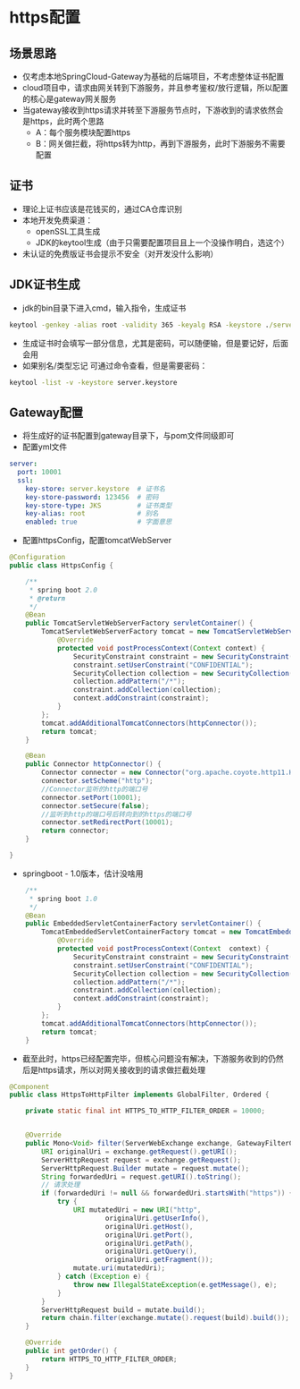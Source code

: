 # https配置

## 场景思路

+ 仅考虑本地SpringCloud-Gateway为基础的后端项目，不考虑整体证书配置
+ cloud项目中，请求由网关转到下游服务，并且参考鉴权/放行逻辑，所以配置的核心是gateway网关服务
+ 当gateway接收到https请求并转至下游服务节点时，下游收到的请求依然会是https，此时两个思路
  + A：每个服务模块配置https
  + B：网关做拦截，将https转为http，再到下游服务，此时下游服务不需要配置

## 证书

+ 理论上证书应该是花钱买的，通过CA仓库识别
+ 本地开发免费渠道：
  + openSSL工具生成
  + JDK的keytool生成（由于只需要配置项目且上一个没操作明白，选这个）
+ 未认证的免费版证书会提示不安全（对开发没什么影响）

## JDK证书生成

+ jdk的bin目录下进入cmd，输入指令，生成证书

```cmd
keytool -genkey -alias root -validity 365 -keyalg RSA -keystore ./server.keystore
```

+ 生成证书时会填写一部分信息，尤其是密码，可以随便输，但是要记好，后面会用
+ 如果别名/类型忘记  可通过命令查看，但是需要密码：

```cmd
keytool -list -v -keystore server.keystore
```



## Gateway配置

+ 将生成好的证书配置到gateway目录下，与pom文件同级即可
+ 配置yml文件

```yml
server:
  port: 10001
  ssl:
    key-store: server.keystore 	# 证书名
    key-store-password: 123456 	# 密码
    key-store-type: JKS			# 证书类型
    key-alias: root				# 别名
    enabled: true				# 字面意思
```

+ 配置httpsConfig，配置tomcatWebServer

```java
@Configuration
public class HttpsConfig {

    /**
     * spring boot 2.0
     * @return
     */
    @Bean
    public TomcatServletWebServerFactory servletContainer() {
        TomcatServletWebServerFactory tomcat = new TomcatServletWebServerFactory() {
            @Override
            protected void postProcessContext(Context context) {
                SecurityConstraint constraint = new SecurityConstraint();
                constraint.setUserConstraint("CONFIDENTIAL");
                SecurityCollection collection = new SecurityCollection();
                collection.addPattern("/*");
                constraint.addCollection(collection);
                context.addConstraint(constraint);
            }
        };
        tomcat.addAdditionalTomcatConnectors(httpConnector());
        return tomcat;
    }

    @Bean
    public Connector httpConnector() {
        Connector connector = new Connector("org.apache.coyote.http11.Http11NioProtocol");
        connector.setScheme("http");
        //Connector监听的http的端口号
        connector.setPort(10001);
        connector.setSecure(false);
        //监听到http的端口号后转向到的https的端口号
        connector.setRedirectPort(10001);
        return connector;
    }

}
```

+ springboot - 1.0版本，估计没啥用

```java
    /**
     * spring boot 1.0
     */
    @Bean
    public EmbeddedServletContainerFactory servletContainer() {
        TomcatEmbeddedServletContainerFactory tomcat = new TomcatEmbeddedServletContainerFactory() {
            @Override
            protected void postProcessContext(Context  context) {
                SecurityConstraint constraint = new SecurityConstraint();
                constraint.setUserConstraint("CONFIDENTIAL");
                SecurityCollection collection = new SecurityCollection();
                collection.addPattern("/*");
                constraint.addCollection(collection);
                context.addConstraint(constraint);
            }
        };
        tomcat.addAdditionalTomcatConnectors(httpConnector());
        return tomcat;
    }
```

+ 截至此时，https已经配置完毕，但核心问题没有解决，下游服务收到的仍然后是https请求，所以对网关接收到的请求做拦截处理

```java
@Component
public class HttpsToHttpFilter implements GlobalFilter, Ordered {

    private static final int HTTPS_TO_HTTP_FILTER_ORDER = 10000;


    @Override
    public Mono<Void> filter(ServerWebExchange exchange, GatewayFilterChain chain) {
        URI originalUri = exchange.getRequest().getURI();
        ServerHttpRequest request = exchange.getRequest();
        ServerHttpRequest.Builder mutate = request.mutate();
        String forwardedUri = request.getURI().toString();
        // 请求处理
        if (forwardedUri != null && forwardedUri.startsWith("https")) {
            try {
                URI mutatedUri = new URI("http",
                        originalUri.getUserInfo(),
                        originalUri.getHost(),
                        originalUri.getPort(),
                        originalUri.getPath(),
                        originalUri.getQuery(),
                        originalUri.getFragment());
                mutate.uri(mutatedUri);
            } catch (Exception e) {
                throw new IllegalStateException(e.getMessage(), e);
            }
        }
        ServerHttpRequest build = mutate.build();
        return chain.filter(exchange.mutate().request(build).build());
    }

    @Override
    public int getOrder() {
        return HTTPS_TO_HTTP_FILTER_ORDER;
    }
}

```

